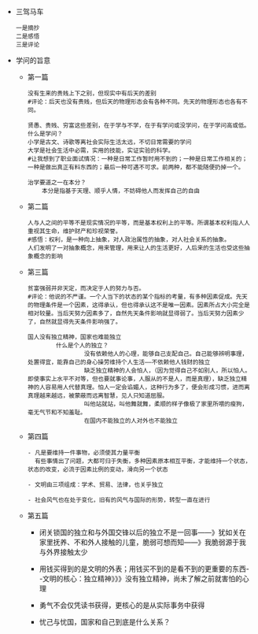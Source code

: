 - 三驾马车

  ```shell
  一是摘抄
  二是感悟
  三是评论
  ```

- 学问的旨意

  - 第一篇

    ```shell
    没有生来的贵贱上下之别，但现实中有后天的差别
    #评论：后天也没有贵贱，但后天的物理形态会有各种不同。先天的物理形态也各有不同。
    
    贤愚、贵贱、穷富这些差别，在于学与不学，在于有学问或没学问，在于学问高或低。
    什么是学问？
    小学是古文、诗歌等离社会实际生活太远，不切日常需要的学问
    大学是社会生活中必需，实用的技能，实证实验的科学。
    #让我想到了职业面试情况：一种是日常工作暂时用不到的；一种是日常工作相关的；一种是做出真正有料东西的；最后一种可遇不可求。前两种，都不能随便扔掉一个。
    
    治学要道之一在本分？
      	本分是指基于天理、顺乎人情，不妨碍他人而发挥自己的自由
    ```

    

  - 第二篇

    ```shell
    人与人之间的平等不是现实情况的平等，而是基本权利上的平等。所谓基本权利指人人重视其生命，维护财产和珍视荣誉。
    #感悟：权利，是一种向上抽象，对人政治属性的抽象，对人社会关系的抽象。
    人们发明了一对抽象概念，用来管理，用来让人的生活更好，人后来的生活也受这些抽象概念的影响
    ```

    

  - 第三篇

    ```shell
    贫富强弱并非天定，而决定于人的努力与否。
    #评论：他说的不严谨。一个人当下的状态的某个指标的考量，有多种因素促成。先天的物理条件是一个因素，这得承认，但也得承认这不是唯一因素。因素所占大小完全是相对较量。当后天努力因素多了，自然先天条件影响就显得弱了。当后天努力因素少了，自然就显得先天条件影响强了。
    
    国人没有独立精神，国家也难能独立
    		什么是个人的独立？
    				没有依赖他人的心理，能够自己支配自己。自己能够辨明事理，处置得宜，能靠自己的身心操劳维持个人生活——不依赖他人钱财的独立
    				缺乏独立精神的人会怕人，（因为觉得自己不如别人，所以怕人。即使事实上水平不对等，但也要就事论事，人服从的不是人，而是真理），缺乏独立精神的人容易用人代替真理。怕人一定会谄媚人，这种行为多了，便会形成习惯，进而离真理越来越远，被蒙蔽而远离智慧，见人只知道屈服。
    				叫他站就站，叫他舞就舞，柔顺的样子像极了家里所喂的瘦狗，毫无气节和不知羞耻。
    				在国内不能独立的人对外也不能独立
    ```

    

  - 第四篇

    ```
    - 凡是要维持一件事物，必须使其力量平衡
      有些事情出了问题，大都可归于失衡，多种因素原本相互平衡，才能维持一个状态，状态的改变，必流于因素比例的变动，滑向另一个状态
    
    - 文明由三项组成：学术、贸易、法律，也关乎独立
    
    - 社会风气也在处于变化，旧有的风气与国际的形势，转型一直在进行
    ```

    

  - 第五篇

    - 闭关锁国的独立和与外国交锋以后的独立不是一回事——》犹如关在家里抚养、不和外人接触的儿童，脆弱可想而知——》我脆弱源于我与外界接触太少

    - 用钱买得到的是文明的外表；用钱买不到的是看不到的更重要的东西--文明的核心：独立精神》》》没有独立精神，尚未了解之前就害怕的心理

    - 勇气不会仅凭读书获得，更核心的是从实际事务中获得

    - 忧己与忧国，国家和自己到底是什么关系？
